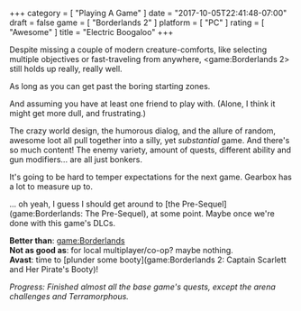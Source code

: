 +++
category = [ "Playing A Game" ]
date = "2017-10-05T22:41:48-07:00"
draft = false
game = [ "Borderlands 2" ]
platform = [ "PC" ]
rating = [ "Awesome" ]
title = "Electric Boogaloo"
+++

Despite missing a couple of modern creature-comforts, like selecting multiple objectives or fast-traveling from anywhere, <game:Borderlands 2> still holds up really, really well.

As long as you can get past the boring starting zones.

And assuming you have at least one friend to play with.  (Alone, I think it might get more dull, and frustrating.)

The crazy world design, the humorous dialog, and the allure of random, awesome loot all pull together into a silly, yet <i>substantial</i> game.  And there's so much content!  The enemy variety, amount of quests, different ability and gun modifiers... are all just bonkers.

It's going to be hard to temper expectations for the next game.  Gearbox has a lot to measure up to.

... oh yeah, I guess I should get around to [the Pre-Sequel](game:Borderlands: The Pre-Sequel), at some point.  Maybe once we're done with this game's DLCs.

<b>Better than</b>: <game:Borderlands>  
<b>Not as good as</b>: for local multiplayer/co-op? maybe nothing.  
<b>Avast</b>: time to [plunder some booty](game:Borderlands 2: Captain Scarlett and Her Pirate's Booty)!

<i>Progress: Finished almost all the base game's quests, except the arena challenges and Terramorphous.</i>
